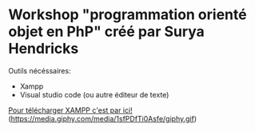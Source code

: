 # Workshop "programmation orienté objet en PhP" créé par Surya Hendricks

Outils nécéssaires:

* Xampp
* Visual studio code (ou autre éditeur de texte)

[Pour télécharger XAMPP c'est par ici!](https://www.apachefriends.org/download.html)
(https://media.giphy.com/media/1sfPDfTi0Asfe/giphy.gif)
